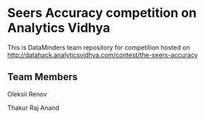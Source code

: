 # Seers Accuracy competition on Analytics Vidhya

This is DataMinders team repository for competition hosted on http://datahack.analyticsvidhya.com/contest/the-seers-accuracy

## Team Members

Oleksii Renov 

Thakur Raj Anand 
